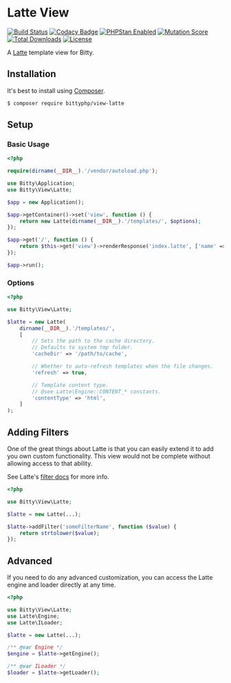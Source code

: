 # Latte View

[![Build Status](https://travis-ci.org/bittyphp/view-latte.svg?branch=master)](https://travis-ci.org/bittyphp/view-latte)
[![Codacy Badge](https://api.codacy.com/project/badge/Coverage/6b7785db455a42f39fde71b2c47ed6bb)](https://www.codacy.com/app/bittyphp/view-latte)
[![PHPStan Enabled](https://img.shields.io/badge/PHPStan-enabled-brightgreen.svg?style=flat)](https://github.com/phpstan/phpstan)
[![Mutation Score](https://badge.stryker-mutator.io/github.com/bittyphp/view-latte/master)](https://infection.github.io)
[![Total Downloads](https://poser.pugx.org/bittyphp/view-latte/downloads)](https://packagist.org/packages/bittyphp/view-latte)
[![License](https://poser.pugx.org/bittyphp/view-latte/license)](https://packagist.org/packages/bittyphp/view-latte)

A [Latte](https://latte.nette.org/) template view for Bitty.

## Installation

It's best to install using [Composer](https://getcomposer.org/).

```sh
$ composer require bittyphp/view-latte
```

## Setup

### Basic Usage

```php
<?php

require(dirname(__DIR__).'/vendor/autoload.php');

use Bitty\Application;
use Bitty\View\Latte;

$app = new Application();

$app->getContainer()->set('view', function () {
    return new Latte(dirname(__DIR__).'/templates/', $options);
});

$app->get('/', function () {
    return $this->get('view')->renderResponse('index.latte', ['name' => 'Joe Schmoe']);
});

$app->run();

```

### Options

```php
<?php

use Bitty\View\Latte;

$latte = new Latte(
    dirname(__DIR__).'/templates/',
    [
        // Sets the path to the cache directory.
        // Defaults to system tmp folder.
        'cacheDir' => '/path/to/cache',

        // Whether to auto-refresh templates when the file changes.
        'refresh' => true,

        // Template content type.
        // @see Latte\Engine::CONTENT_* constants.
        'contentType' => 'html',
    ]
);

```

## Adding Filters

One of the great things about Latte is that you can easily extend it to add you own custom functionality. This view would not be complete without allowing access to that ability.

See Latte's [filter docs](https://latte.nette.org/en/filters#toc-usage) for more info.

```php
<?php

use Bitty\View\Latte;

$latte = new Latte(...);

$latte->addFilter('someFilterName', function ($value) {
    return strtolower($value);
});

```

## Advanced

If you need to do any advanced customization, you can access the Latte engine and loader directly at any time.

```php
<?php

use Bitty\View\Latte;
use Latte\Engine;
use Latte\ILoader;

$latte = new Latte(...);

/** @var Engine */
$engine = $latte->getEngine();

/** @var ILoader */
$loader = $latte->getLoader();

```

